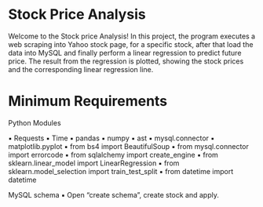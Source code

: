 # Stock Price Analysis

Welcome to the Stock price Analysis! In this project, the program executes a web scraping into Yahoo stock page, for a specific stock, after that load the data into MySQL and finally perform a linear regression to predict future price. The result from the regression is plotted, showing the stock prices and the corresponding linear regression line.  

# Minimum Requirements

Python Modules

▪ Requests
▪ Time
▪ pandas
▪ numpy
▪ ast
▪ mysql.connector
▪ matplotlib.pyplot
▪ from bs4 import BeautifulSoup
▪ from mysql.connector import errorcode
▪ from sqlalchemy import create_engine
▪ from sklearn.linear_model import LinearRegression
▪ from sklearn.model_selection import train_test_split
▪ from datetime import datetime

MySQL schema
▪ Open “create schema”, create stock and apply.

